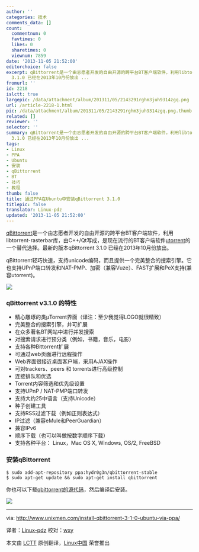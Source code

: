 ```yaml
---
author: ''
categories: 技术
comments_data: []
count:
  commentnum: 0
  favtimes: 0
  likes: 0
  sharetimes: 0
  viewnum: 7859
date: '2013-11-05 21:52:00'
editorchoice: false
excerpt: qBittorrent是一个由志愿者开发的自由开源的跨平台BT客户端软件，利用libtorrent-rasterbar库，由C++/Qt写成，是现在流行的BT客户端软件torrent的一个替代选择。最新的版本qBittorrent
  3.1.0 已经在2013年10月份放出 ...
fromurl: ''
id: 2218
islctt: true
largepic: /data/attachment/album/201311/05/2143291rghm3juh9314zgq.png
url: /article-2218-1.html
pic: /data/attachment/album/201311/05/2143291rghm3juh9314zgq.png.thumb.jpg
related: []
reviewer: ''
selector: ''
summary: qBittorrent是一个由志愿者开发的自由开源的跨平台BT客户端软件，利用libtorrent-rasterbar库，由C++/Qt写成，是现在流行的BT客户端软件torrent的一个替代选择。最新的版本qBittorrent
  3.1.0 已经在2013年10月份放出 ...
tags:
- Linux
- PPA
- Ubuntu
- 安装
- qBittorrent
- BT
- 技巧
- 教程
thumb: false
title: 通过PPA在Ubuntu中安装qBittorrent 3.1.0
titlepic: false
translator: Linux-pdz
updated: '2013-11-05 21:52:00'
---
```


[qBittorrent](http://www.qbittorrent.org/index.php)是一个由志愿者开发的自由开源的跨平台BT客户端软件，利用libtorrent-rasterbar库，由C++/Qt写成，是现在流行的BT客户端软件[µtorrent](http://www.utorrent.com/)的一个替代选择。最新的版本qBittorrent 3.1.0 已经在2013年10月份放出。


qBittorrent轻巧快速，支持unicode编码，而且提供一个完美整合的搜索引擎。它也支持UPnP端口转发和NAT-PMP、加密（兼容Vuze）、FAST扩展和PeX支持(兼容utorrent)。


![](/data/attachment/album/201311/05/2143291rghm3juh9314zgq.png)


### qBittorrent v3.1.0 的特性


* 精心雕琢的类µTorrent界面（译注：至少我觉得LOGO就很精致）
* 完美整合的搜索引擎，并可扩展
* 在众多著名BT网站中进行并发搜索
* 对搜索请求进行预分类（例如，书籍，音乐，电影）
* 支持各种Bittorrent扩展
* 可通过web页面进行远程操作
* Web界面很接近桌面客户端，采用AJAX操作
* 可对trackers、peers 和 torrents进行高级控制
* 连接排队和优选
* Torrent内容筛选和优先级设置
* 支持UPnP / NAT-PMP端口转发
* 支持大约25中语言（支持Unicode）
* 种子创建工具
* 支持RSS过滤下载（例如正则表达式）
* IP过滤（兼容eMule和PeerGuardian）
* 兼容IPv6
* 顺序下载（也可以叫做按数字顺序下载）
* 支持各种平台： Linux，Mac OS X, Windows, OS/2, FreeBSD


### 安装qBittorrent



```
$ sudo add-apt-repository ppa:hydr0g3n/qbittorrent-stable 
$ sudo apt-get update && sudo apt-get install qbittorrent 
```

你也可以下载[qbittorrent的源代码](http://sourceforge.net/projects/qbittorrent/files/qbittorrent/qbittorrent-3.1.0/qbittorrent-3.1.0.tar.gz/download)，然后编译后安装。


![](/data/attachment/album/201311/05/2143304pbc6lmvvp6pmlvm.png)




---


via: <http://www.unixmen.com/install-qbittorrent-3-1-0-ubuntu-via-ppa/>


译者：[Linux-pdz](https://github.com/Linux-pdz) 校对：[wxy](https://github.com/wxy)


本文由 [LCTT](https://github.com/LCTT/TranslateProject) 原创翻译，[Linux中国](http://linux.cn/) 荣誉推出